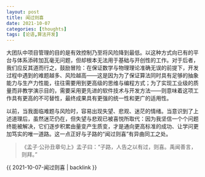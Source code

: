 ```yaml
---
layout: post
title: 闻过则喜
date: 2021-10-07
categories: [thoughts]
tags: [论语,算法开发]
---
```


大团队中项目管理的目的是有效控制乃至将风险降到最低。以这种方式向已有的平台与体系添砖加瓦毫无问题，但却根本无法用于基础与开创性的工作。对于后者，我们应反其道而行之，鼓励冒险：在保证数学与物理理论准确无误的前提下，开发过程中遇到的难题越多、风险越高——这是因为为了保证算法同时具有足够的抽象能力与生产力性能，往往需要用到更高级的思维与编程方式；为了实现工业级的质量而非教学演示目的，需要采用更先进的软件技术与开发方法——则意味着这项工作具有更高的不可替性，最终成果具有更强的统一性和更广的适用性。

以前，当我面临难题与风险时，容易出现失望、悲观、迷茫的情绪。当意识到了上述道理后，虽然迷茫仍在，但失望与悲观已被喜悦所取代：因为我坚信一个个问题终能被解决，它们逐步积累由量变产生质变，才是通向更高标准的成功、让学问更加笃实的唯一道路。这一点正好与子路的“闻过则喜”有异曲同工之处。

> 《孟子·公孙丑章句上》孟子曰：“子路，人告之以有过，则喜。禹闻善言，则拜。”

{{ 2021-10-07-闻过则喜 | backlink }}
